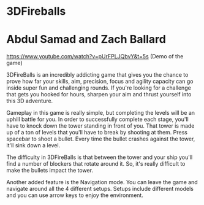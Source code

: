 # 3DFireballs
# Abdul Samad and Zach Ballard 
https://www.youtube.com/watch?v=pUrFPLJQbvY&t=5s (Demo of the game)

3DFireBalls is an incredibly addicting game that gives you the chance to prove how far your skills, aim, precision, focus and agility capacity can go inside super fun and challenging rounds. If you're looking for a challenge that gets you hooked for hours, sharpen your aim and thrust yourself into this 3D adventure.

Gameplay in this game is really simple, but completing the levels will be an uphill battle for you. In order to successfully complete each stage, you'll have to knock down the tower standing in front of you. That tower is made up of a ton of levels that you'll have to break by shooting at them. Press spacebar to shoot a bullet. Every time the bullet crashes against the tower, it'll sink down a level. 

The difficulty in 3DFireBalls is that between the tower and your ship you'll find a number of blockers that rotate around it. So, it's really difficult to make the bullets impact the tower.

Another added feature is the Navigation mode. You can leave the game and navigate around all the 4 different setups. Setups include different models and you can use arrow keys to enjoy the environment.
